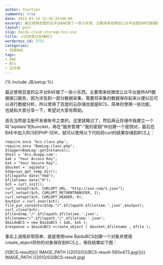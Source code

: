 ```yaml
---
author: Yourtion
comments: true
date: 2013-03-24 12:45:33+00:00
excerpt: 最近使用百度的云平台BAE做了一些小东西，主要用来给微信公众平台提供API数据接口服务，因为涉及到一部分数据采集，需要将采集的数据保存起来以便以后可以进行数据分析，所以使用了百度的云存储也就是BCS，简单的使用一些功能
layout: post
slug: baidu-cloud-storage-bcs-use
title: 小试百度云存储BCS
wordpress_id: 3751
categories:
- 百度BAE
tags:
- BAE
- BCS
- 云存储
---
```

{% include JB/setup %}

最近使用百度的云平台BAE做了一些小东西，主要用来给微信公众平台提供API数据接口服务，因为涉及到一部分数据采集，需要将采集的数据保存起来以便以后可以进行数据分析，所以使用了百度的云存储也就是BCS，简单的使用一些功能，也就和大家分享一下，希望对大家有帮助。

首先当然是注册开发者账号之类的，这里就略过了，然后再云存储中我建立一个叫“aqidata”的buncket，再在“服务管理”-“我的密钥”中创建一个密钥对，最后在BAE中加入BCS的PHP-SDK，就可以使用以下代码将curl的结果存储到BCS上：

```
require_once 'bcs.class.php';
require_once "BaeLog.class.php";
$logger=BaeLog::getInstance();
$host = 'bcs.duapp.com';
$ak = "Your Access Key";
$sk = "Your Secure Key";
$bucket = 'aqidata';
$tmp=sys_get_temp_dir();
$filepath= date("Ymd");
$filetime= date("H");
$ch = curl_init();
curl_setopt($ch, CURLOPT_URL, "http://xxx.com/1.json");
curl_setopt($ch, CURLOPT_RETURNTRANSFER, 1);
curl_setopt($ch, CURLOPT_HEADER, 0);
$output = curl_exec($ch);
file_put_contents($tmp."/".$filepath.$filetime.'.json',$output);
curl_close($ch);
$file=$tmp."/".$filepath.$filetime.'.json';
$filename="/".$filepath."/".$filetime.'.json';
$baiduBCS = new BaiduBCS ( $ak, $sk );
$response = $baiduBCS->create_object ( $bucket,$filename , $file );
```

事实上调用非常简单，就是使用new BaiduBCS创建一个对象并使用create_object将你的对象保存到BCS上，保存结果如下图：

[![BCS-result]({{ IMAGE_PATH }}2013/03/BCS-result-560x473.jpg)]({{ IMAGE_PATH }}2013/03/BCS-result.jpg)
